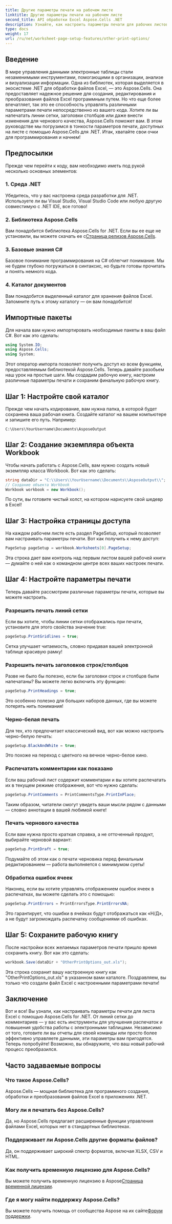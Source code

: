 ```yaml
---
title: Другие параметры печати на рабочем листе
linktitle: Другие параметры печати на рабочем листе
second_title: API обработки Excel Aspose.Cells .NET
description: Узнайте, как настроить параметры печати для рабочих листов Excel с помощью Aspose.Cells для .NET в этом подробном руководстве.
type: docs
weight: 17
url: /ru/net/worksheet-page-setup-features/other-print-options/
---
```

## Введение
В мире управления данными электронные таблицы стали незаменимыми инструментами, помогающими в организации, анализе и визуализации информации. Одна из библиотек, которая выделяется в экосистеме .NET для обработки файлов Excel, — это Aspose.Cells. Она предоставляет надежное решение для создания, редактирования и преобразования файлов Excel программным путем. Но что еще более впечатляет, так это ее способность управлять различными параметрами печати непосредственно из вашего кода. Хотите ли вы напечатать линии сетки, заголовки столбцов или даже внести изменения для чернового качества, Aspose.Cells поможет вам. В этом руководстве мы погрузимся в тонкости параметров печати, доступных на листе с помощью Aspose.Cells для .NET. Итак, хватайте свои очки для программирования и начнем!
## Предпосылки
Прежде чем перейти к коду, вам необходимо иметь под рукой несколько основных элементов:
### 1. Среда .NET
Убедитесь, что у вас настроена среда разработки для .NET. Используете ли вы Visual Studio, Visual Studio Code или любую другую совместимую с .NET IDE, все готово!
### 2. Библиотека Aspose.Cells
 Вам понадобится библиотека Aspose.Cells for .NET. Если вы ее еще не установили, вы можете скачать ее с[Страница релизов Aspose.Cells](https://releases.aspose.com/cells/net/).
### 3. Базовые знания C#
Базовое понимание программирования на C# облегчит понимание. Мы не будем глубоко погружаться в синтаксис, но будьте готовы прочитать и понять немного кода.
### 4. Каталог документов
Вам понадобится выделенный каталог для хранения файлов Excel. Запомните путь к этому каталогу — он вам понадобится!
## Импортные пакеты
Для начала вам нужно импортировать необходимые пакеты в ваш файл C#. Вот как это сделать:
```csharp
using System.IO;
using Aspose.Cells;
using System;
```
Этот оператор импорта позволяет получить доступ ко всем функциям, предоставляемым библиотекой Aspose.Cells.
Теперь давайте разобьем наш урок на простые шаги. Мы создадим рабочую книгу, настроим различные параметры печати и сохраним финальную рабочую книгу.
## Шаг 1: Настройте свой каталог
Прежде чем начать кодирование, вам нужна папка, в которой будет сохранена ваша рабочая книга. Создайте каталог на вашем компьютере и запишите его путь. Например:
```plaintext
C:\Users\YourUsername\Documents\AsposeOutput
```
## Шаг 2: Создание экземпляра объекта Workbook
Чтобы начать работать с Aspose.Cells, вам нужно создать новый экземпляр класса Workbook. Вот как это сделать:
```csharp
string dataDir = "C:\\Users\\YourUsername\\Documents\\AsposeOutput\\";
// Создание объекта Workbook
Workbook workbook = new Workbook();
```
По сути, вы готовите чистый холст, на котором нарисуете свой шедевр в Excel!
## Шаг 3: Настройка страницы доступа
На каждом рабочем листе есть раздел PageSetup, который позволяет вам настраивать параметры печати. Вот как получить к нему доступ:
```csharp
PageSetup pageSetup = workbook.Worksheets[0].PageSetup;
```
Эта строка дает вам контроль над первым листом вашей рабочей книги — думайте о ней как о командном центре всех ваших настроек печати.
## Шаг 4: Настройте параметры печати
Теперь давайте рассмотрим различные параметры печати, которые вы можете настроить.
### Разрешить печать линий сетки
Если вы хотите, чтобы линии сетки отображались при печати, установите для этого свойства значение true:
```csharp
pageSetup.PrintGridlines = true;
```
Сетка улучшает читаемость, словно придавая вашей электронной таблице красивую рамку!
### Разрешить печать заголовков строк/столбцов
Разве не было бы полезно, если бы заголовки строк и столбцов были напечатаны? Вы можете легко включить эту функцию:
```csharp
pageSetup.PrintHeadings = true;
```
Это особенно полезно для больших наборов данных, где вы можете потерять нить понимания!
### Черно-белая печать
Для тех, кто предпочитает классический вид, вот как можно настроить черно-белую печать:
```csharp
pageSetup.BlackAndWhite = true;
```
Это похоже на переход с цветного на вечное черно-белое кино.
### Распечатать комментарии как показано
Если ваш рабочий лист содержит комментарии и вы хотите распечатать их в текущем режиме отображения, вот что нужно сделать:
```csharp
pageSetup.PrintComments = PrintCommentsType.PrintInPlace;
```
Таким образом, читатели смогут увидеть ваши мысли рядом с данными — словно аннотации в вашей любимой книге!
### Печать чернового качества
Если вам нужна просто краткая справка, а не отточенный продукт, выбирайте черновой вариант:
```csharp
pageSetup.PrintDraft = true;
```
Подумайте об этом как о печати черновика перед финальным редактированием — работа выполняется с минимумом суеты!
### Обработка ошибок ячеек
Наконец, если вы хотите управлять отображением ошибок ячеек в распечатках, вы можете сделать это с помощью:
```csharp
pageSetup.PrintErrors = PrintErrorsType.PrintErrorsNA;
```
Это гарантирует, что ошибки в ячейках будут отображаться как «Н/Д», а не будут загромождать распечатку сообщениями об ошибках.
## Шаг 5: Сохраните рабочую книгу
После настройки всех желаемых параметров печати пришло время сохранить книгу. Вот как это сделать:
```csharp
workbook.Save(dataDir + "OtherPrintOptions_out.xls");
```
Эта строка сохранит вашу настроенную книгу как "OtherPrintOptions_out.xls" в указанном вами каталоге. Поздравляем, вы только что создали файл Excel с настроенными параметрами печати!
## Заключение
Вот и все! Вы узнали, как настраивать параметры печати для листа Excel с помощью Aspose.Cells for .NET. От линий сетки до комментариев — у вас есть инструменты для улучшения распечаток и повышения удобства работы с электронными таблицами. Независимо от того, готовите ли вы отчеты для своей команды или просто более эффективно управляете данными, эти параметры вам пригодятся. Теперь попробуйте! Возможно, вы обнаружите, что ваш новый рабочий процесс преобразился.
## Часто задаваемые вопросы
### Что такое Aspose.Cells?  
Aspose.Cells — мощная библиотека для программного создания, обработки и преобразования файлов Excel в приложениях .NET.
### Могу ли я печатать без Aspose.Cells?  
Да, но Aspose.Cells предлагает расширенные функции управления файлами Excel, которых нет в стандартных библиотеках.
### Поддерживает ли Aspose.Cells другие форматы файлов?  
Да, он поддерживает широкий спектр форматов, включая XLSX, CSV и HTML.
### Как получить временную лицензию для Aspose.Cells?  
 Вы можете получить временную лицензию в Aspose[Страница временной лицензии](https://purchase.aspose.com/temporary-license/).
### Где я могу найти поддержку Aspose.Cells?  
 Вы можете получить помощь от сообщества Aspose на их сайте[Форум поддержки](https://forum.aspose.com/c/cells/9).